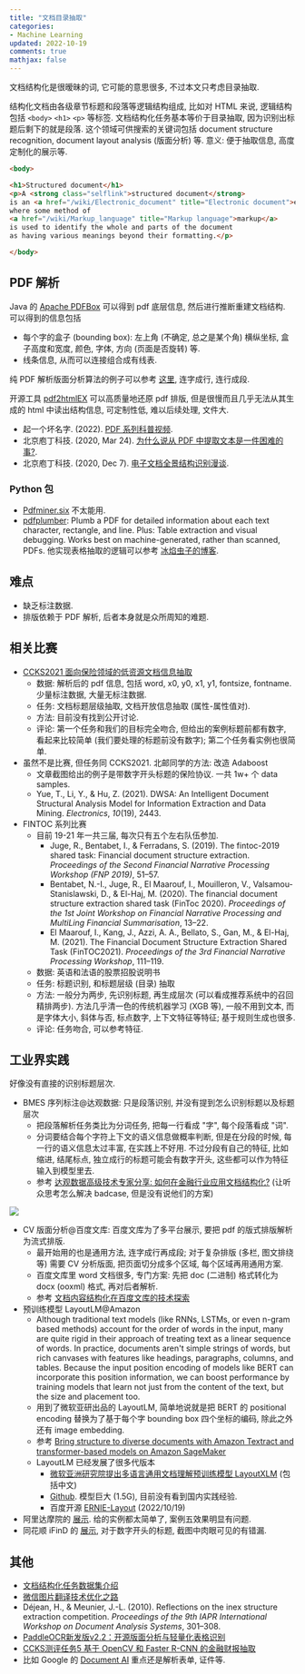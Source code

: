 ```yaml
---
title: "文档目录抽取"
categories: 
- Machine Learning
updated: 2022-10-19
comments: true
mathjax: false
---
```


文档结构化是很暧昧的词, 它可能的意思很多, 不过本文只考虑目录抽取.

结构化文档由各级章节标题和段落等逻辑结构组成, 比如对 HTML 来说, 逻辑结构包括 `<body>` `<h1>` `<p>` 等标签. 文档结构化任务基本等价于目录抽取, 因为识别出标题后剩下的就是段落. 这个领域可供搜索的关键词包括 document structure recognition, document layout analysis (版面分析) 等. 意义: 便于抽取信息, 高度定制化的展示等.

<!-- more -->

```html
<body>

<h1>Structured document</h1>
<p>A <strong class="selflink">structured document</strong> 
is an <a href="/wiki/Electronic_document" title="Electronic document">electronic document</a> 
where some method of 
<a href="/wiki/Markup_language" title="Markup language">markup</a> 
is used to identify the whole and parts of the document 
as having various meanings beyond their formatting.</p>

</body>
```

## PDF 解析

Java 的 [Apache PDFBox](https://pdfbox.apache.org/) 可以得到 pdf 底层信息, 然后进行推断重建文档结构. 可以得到的信息包括

- 每个字的盒子 (bounding box): 左上角 (不确定, 总之是某个角) 横纵坐标, 盒子高度和宽度, 颜色, 字体, 方向 (页面是否旋转) 等. 
- 线条信息, 从而可以连接组合成有线表.

纯 PDF 解析版面分析算法的例子可以参考 [这里](https://pdfminersix.readthedocs.io/en/latest/topic/converting_pdf_to_text.html), 连字成行, 连行成段.

开源工具 [pdf2htmlEX](https://pdf2htmlex.github.io/pdf2htmlEX/) 可以高质量地还原 pdf 排版, 但是很慢而且几乎无法从其生成的 html 中读出结构信息, 可定制性低, 难以后续处理, 文件大.

- 起一个坏名字. (2022). [PDF 系列科普视频](https://www.bilibili.com/video/BV1Mr4y1679f).
- 北京庖丁科技. (2020, Mar 24). [为什么说从 PDF 中提取文本是一件困难的事?](https://mp.weixin.qq.com/s/99LlGzr1K1LrigW1w6uCgg).
- 北京庖丁科技. (2020, Dec 7). [电子文档全景结构识别漫谈](https://mp.weixin.qq.com/s/aH2kEqtUElAtub3El1l_kg).

### Python 包

- [Pdfminer.six](https://github.com/pdfminer/pdfminer.six) 不太能用.
- [pdfplumber](https://github.com/jsvine/pdfplumber): Plumb a PDF for detailed information about each text character, rectangle, and line. Plus: Table extraction and visual debugging. Works best on machine-generated, rather than scanned, PDFs. 他实现表格抽取的逻辑可以参考 [冰焰虫子的博客](https://iceflameworm.github.io/).

<!--
### 其他

- 根据字体可以判别粗体/斜体与否, 比如 [这里](https://github.com/jsvine/pdfplumber/issues/299) 粗体直接有 bold, [这里](https://github.com/jsvine/pdfplumber/issues/368) 说斜体可以从 fontname 判断, 但实际好像不行. [下划线的判别方法](https://github.com/jsvine/pdfplumber/issues/368).
- Poor man's bold 会以重复相同的字两次 (平移微小的量) 实现.
-->

## 难点

- 缺乏标注数据.
- 排版依赖于 PDF 解析, 后者本身就是众所周知的难题.

## 相关比赛

- [CCKS2021 面向保险领域的低资源文档信息抽取](https://tianchi.aliyun.com/competition/entrance/531903/introduction)
    - 数据: 解析后的 pdf 信息, 包括 word, x0, y0, x1, y1, fontsize, fontname. 少量标注数据, 大量无标注数据.
    - 任务: 文档标题层级抽取, 文档开放信息抽取 (属性-属性值对). 
    - 方法: 目前没有找到公开讨论.
    - 评论: 第一个任务和我们的目标完全吻合, 但给出的案例标题前都有数字, 看起来比较简单 (我们要处理的标题前没有数字); 第二个任务看实例也很简单.
- 虽然不是比赛, 但任务同 CCKS2021. 北邮同学的方法: 改造 Adaboost
    - 文章截图给出的例子是带数字开头标题的保险协议. 一共 1w+ 个 data samples.
    - Yue, T., Li, Y., & Hu, Z. (2021). DWSA: An Intelligent Document Structural Analysis Model for Information Extraction and Data Mining. *Electronics*, *10*(19), 2443.
- FINTOC 系列比赛
    - 目前 19-21 年一共三届, 每次只有五个左右队伍参加.
        - Juge, R., Bentabet, I., & Ferradans, S. (2019). The fintoc-2019 shared task: Financial document structure extraction. *Proceedings of the Second Financial Narrative Processing Workshop (FNP 2019)*, 51–57.
        - Bentabet, N.-I., Juge, R., El Maarouf, I., Mouilleron, V., Valsamou-Stanislawski, D., & El-Haj, M. (2020). The financial document structure extraction shared task (FinToc 2020). *Proceedings of the 1st Joint Workshop on Financial Narrative Processing and MultiLing Financial Summarisation*, 13–22.
        - El Maarouf, I., Kang, J., Azzi, A. A., Bellato, S., Gan, M., & El-Haj, M. (2021). The Financial Document Structure Extraction Shared Task (FinTOC2021). *Proceedings of the 3rd Financial Narrative Processing Workshop*, 111–119.
    - 数据: 英语和法语的股票招股说明书
    - 任务: 标题识别, 和标题层级 (目录) 抽取
    - 方法: 一般分为两步, 先识别标题, 再生成层次 (可以看成推荐系统中的召回精排两步). 方法几乎清一色的传统机器学习 (XGB 等), 一般不用到文本, 而是字体大小, 斜体与否, 标点数字, 上下文特征等特征; 基于规则生成也很多.
    - 评论: 任务吻合, 可以参考特征.


## 工业界实践

好像没有直接的识别标题层次.

- BMES 序列标注@达观数据: 只是段落识别, 并没有提到怎么识别标题以及标题层次
    - 把段落解析任务类比为分词任务, 把每一行看成 "字", 每个段落看成 "词". 
    - 分词要结合每个字符上下文的语义信息做概率判断, 但是在分段的时候, 每一行的语义信息太过丰富, 在实践上不好用. 不过分段有自己的特征, 比如缩进, 结尾标点, 独立成行的标题可能会有数字开头, 这些都可以作为特征输入到模型里去. 
    - 参考 [达观数据高级技术专家分享: 如何在金融行业应用文档结构化?](https://zhuanlan.zhihu.com/p/260440588) (让听众思考怎么解决 badcase, 但是没有说他们的方案)

![](https://shiina18.github.io/assets/posts/images/20211213152655088_17000.png)

- CV 版面分析@百度文库: 百度文库为了多平台展示, 要把 pdf 的版式排版解析为流式排版. 
    - 最开始用的也是通用方法, 连字成行再成段; 对于复杂排版 (多栏, 图文排绕等) 需要 CV 分析版面, 把页面切分成多个区域, 每个区域再用通用方案. 
    - 百度文库里 word 文档很多, 专门方案: 先把 doc (二进制) 格式转化为 docx (ooxml) 格式, 再对后者解析. 
    - 参考 [文档内容结构化在百度文库的技术探索](https://mp.weixin.qq.com/s/QIp8K6U-FCj2H9cq_SgkPA)
- 预训练模型 LayoutLM@Amazon
    - Although traditional text models (like RNNs, LSTMs, or even n-gram based methods) account for the order of words in the input, many are quite rigid in their approach of treating text as a linear sequence of words. In practice, documents aren't simple strings of words, but rich canvases with features like headings, paragraphs, columns, and tables. Because the input position encoding of models like BERT can incorporate this position information, we can boost performance by training models that learn not just from the content of the text, but the size and placement too. 
    - 用到了微软亚研出品的 LayoutLM, 简单地说就是把 BERT 的 positional encoding 替换为了基于每个字 bounding box 四个坐标的编码, 除此之外还有 image embedding. 
    - 参考 [Bring structure to diverse documents with Amazon Textract and transformer-based models on Amazon SageMaker](https://aws.amazon.com/cn/blogs/machine-learning/bring-structure-to-diverse-documents-with-amazon-textract-and-transformer-based-models-on-amazon-sagemaker/)
    - LayoutLM 已经发展了很多代版本
        - [微软亚洲研究院提出多语言通用文档理解预训练模型 LayoutXLM](https://www.msra.cn/zh-cn/news/features/layoutxlm) (包括中文)
        - [Github](https://github.com/microsoft/unilm/tree/master/layoutxlm). 模型巨大 (1.5G), 目前没有看到国内实践经验.
        - 百度开源 [ERNIE-Layout](https://github.com/PaddlePaddle/PaddleNLP/blob/develop/model_zoo/ernie-layout/README_ch.md) (2022/10/19)
- 阿里达摩院的 [展示](https://vision.aliyun.com/experience/detail?spm=a2c4g.11186623.0.0.6cc469768Y2hb7&&tagName=ocr&children=TrimDocument). 给的实例都太简单了, 案例五效果明显有问题.
- 同花顺 iFinD 的 [展示](https://www.sohu.com/a/238369466_100132876), 对于数字开头的标题, 截图中肉眼可见的有错漏.

## 其他

- [文档结构化任务数据集介绍](https://zhuanlan.zhihu.com/p/437042065)  
- [微信图片翻译技术优化之路](https://mp.weixin.qq.com/s/GVLZ3IRanjJebp87we_R5A)
- Déjean, H., & Meunier, J.-L. (2010). Reflections on the inex structure extraction competition. *Proceedings of the 9th IAPR International Workshop on Document Analysis Systems*, 301–308.
- [PaddleOCR新发版v2.2：开源版面分析与轻量化表格识别](https://mp.weixin.qq.com/s/Au6PGio56IJ1bdY3GkaIgg)
- [CCKS测评任务5 基于 OpenCV 和 Faster R-CNN 的金融财报抽取](https://conference.bj.bcebos.com/ccks2019/eval/webpage/pdfs/eval_paper_5_6.pdf)
- 比如 Google 的 [Document AI](https://cloud.google.com/document-ai) 重点还是解析表单, 证件等.